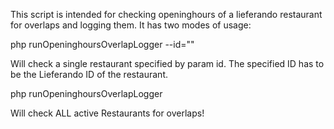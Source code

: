 This script is intended for checking openinghours of a lieferando restaurant for overlaps and logging them.
It has two modes of usage: 

php runOpeninghoursOverlapLogger --id=""

Will check a single restaurant specified by param id. The specified ID has to be the Lieferando ID of the restaurant.

php runOpeninghoursOverlapLogger

Will check ALL active Restaurants for overlaps!


